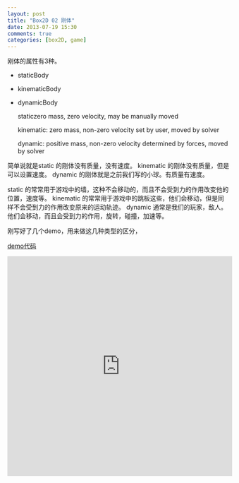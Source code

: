 ```yaml
---
layout: post
title: "Box2D 02 刚体"
date: 2013-07-19 15:30
comments: true
categories: [box2D, game]
---
```


刚体的属性有3种。

* staticBody
* kinematicBody
* dynamicBody

	staticzero mass, zero velocity, may be manually moved
	
	kinematic: zero mass, non-zero velocity set by user, moved by solver
	
	dynamic: positive mass, non-zero velocity determined by forces, moved by solver 

简单说就是static 的刚体没有质量，没有速度。
kinematic 的刚体没有质量，但是可以设置速度。
dynamic 的刚体就是之前我们写的小球。有质量有速度。

static 的常常用于游戏中的墙，这种不会移动的，而且不会受到力的作用改变他的位置，速度等。
kinematic 的常常用于游戏中的跳板这些，他们会移动，但是同样不会受到力的作用改变原来的运动轨迹。
dynamic 通常是我们的玩家，敌人。他们会移动，而且会受到力的作用，旋转，碰撞，加速等。

刚写好了几个demo，用来做这几种类型的区分，

[demo代码](https://github.com/studentdeng/box2d-tutorials/tree/master/02)

<div class="video-container">
<iframe height=498 width=510 src="http://player.youku.com/embed/XNTg0OTM0OTg4" frameborder=0 allowfullscreen></iframe>
</div>
